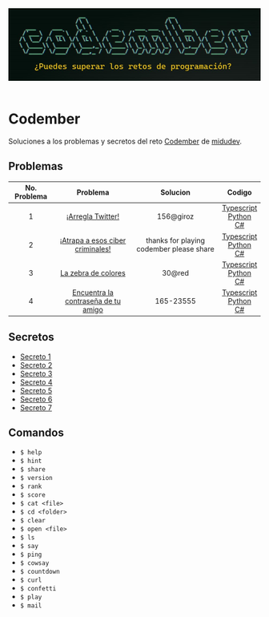 <div align="center">
  <img src="codember.jpg" /> 
</div>

<br>

# Codember

Soluciones a los problemas y secretos del reto [Codember](https://codember.dev) de [midudev](https://github.com/midudev).


## Problemas

| No. Problema | Problema | Solucion | Codigo |
| :---: | :---: | :---: | :---: |
| 1 | [¡Arregla Twitter!](challenges/challenge-01/README.md) | 156@giroz | [Typescript](challenges/challenge-01/C01.ts) <br> [Python](challenges/challenge-01/C01.py) <br>  [C#](challenges/challenge-01/C01.cs) |
| 2 | [¡Atrapa a esos ciber criminales!](challenges/challenge-02/README.md) | thanks for playing codember please share | [Typescript](challenges/challenge-02/C02.ts) <br> [Python](challenges/challenge-02/C02.py) <br> [C#](challenges/challenge-02/C02.cs) |
| 3 | [La zebra de colores](challenges/challenge-03/README.md) | 30@red | [Typescript](challenges/challenge-03/C03.ts) <br> [Python](challenges/challenge-03/C03.py) <br> [C#](challenges/challenge-03/C03.cs) |
| 4 | [Encuentra la contraseña de tu amigo](challenges/challenge-04/README.md) | 165-23555 | [Typescript](challenges/challenge-04/C04.ts) <br> [Python](challenges/challenge-04/C04.py) <br> [C#](challenges/challenge-04/C04.cs) |


## Secretos

- [Secreto 1](secrets/Secret-01.md)
- [Secreto 2](secrets/Secret-02.md)
- [Secreto 3](secrets/Secret-03.md)
- [Secreto 4](secrets/Secret-04.md)
- [Secreto 5](secrets/Secret-05.md)
- [Secreto 6](secrets/Secret-06.md)
- [Secreto 7](secrets/Secret-07.md)


## Comandos

- ```$ help``` 
- ```$ hint```
- ```$ share```
- ```$ version```
- ```$ rank```
- ```$ score```
- ```$ cat <file>```
- ```$ cd <folder>```
- ```$ clear```
- ```$ open <file>```
- ```$ ls```
- ```$ say```
- ```$ ping```
- ```$ cowsay```
- ```$ countdown```
- ```$ curl```
- ```$ confetti```
- ```$ play```
- ```$ mail```
